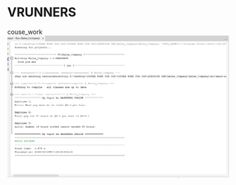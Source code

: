 # VRUNNERS
couse_work
![output_image](https://github.com/PRAISE-C/VRUNNERS/blob/main/no2.png?raw=true)
